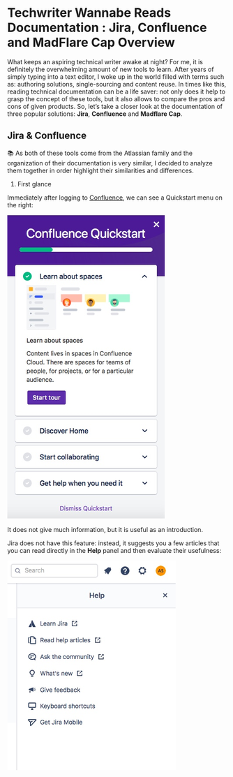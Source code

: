 # **Techwriter Wannabe Reads Documentation : Jira, Confluence and MadFlare Cap Overview**

What keeps an aspiring technical writer awake at night? For me, it is definitely the overwhelming amount of new tools to learn. After years of simply typing into a text editor, I woke up in the world filled with terms such as: authoring solutions, single-sourcing and content reuse. In times like this, reading technical documentation can be a life saver: not only does it help to grasp the concept of these tools, but it also allows to compare the pros and cons of given products. So, let’s take a closer look at the documentation of three popular solutions: **Jira**, **Confluence** and **Madflare Cap**.

## Jira & Confluence
:books:
As both of these tools come from the Atlassian family and the organization of their documentation is very similar, I decided to analyze them together in order highlight their similarities and differences. 

1. First glance  

Immediately after logging to [Confluence](https://techcommvistula.atlassian.net/wiki/spaces/TECHCOMMVI/overview), we can see a Quickstart menu on the right:  

![Confluence Quickstart](confluence1.jpeg)  

It does not give much information, but it is useful as an introduction.  

Jira does not have this feature: instead, it suggests you a few articles that you can read directly in the **Help** panel and then evaluate their usefulness:  

![Jira panel](jira3.jpeg)